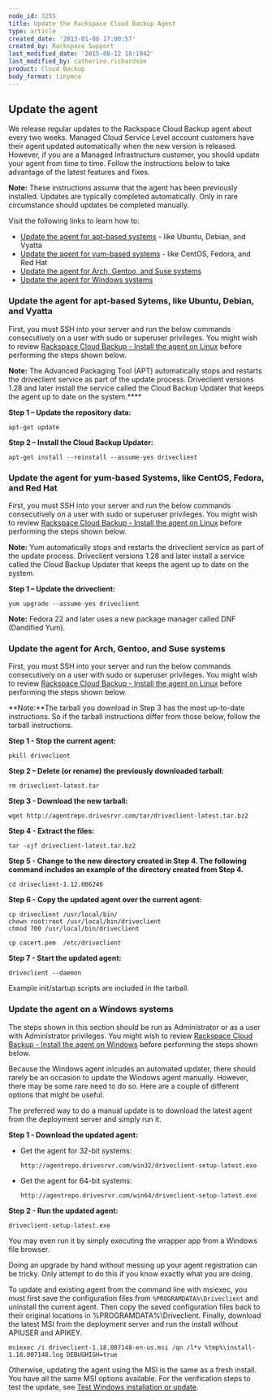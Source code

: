 ```yaml
---
node_id: 3255
title: Update the Rackspace Cloud Backup Agent
type: article
created_date: '2013-01-08 17:00:57'
created_by: Rackspace Support
last_modified_date: '2015-08-12 18:1942'
last_modified_by: catherine.richardson
product: Cloud Backup
body_format: tinymce
---
```


Update the agent
----------------

We release regular updates to the Rackspace Cloud Backup agent about
every two weeks. Managed Cloud Service Level account customers have
their agent updated automatically when the new version is released.
However, if you are a Managed Infrastructure customer, you should update
your agent from time to time. Follow the instructions below to take
advantage of the latest features and fixes.

**Note:** These instructions assume that the agent has been previously
installed. Updates are typically completed automatically. Only in rare
circumstance should updates be completed manually.

Visit the following links to learn how to:

-   [Update the agent for apt-based systems](#installubuntu) - like
    Ubuntu, Debian, and Vyatta
-   [Update the agent for yum-based systems](#installrpm) - like CentOS,
    Fedora, and Red Hat
-   [Update the agent for Arch, Gentoo, and Suse systems](#installarch)
-   [Update the agent for Windows systems](#installwindows)<br>
      

### Update the agent for apt-based Sytems, like Ubuntu, Debian, and Vyatta

First, you must SSH into your server and run the below commands
consecutively on a user with sudo or superuser privileges. You might
wish to review [Rackspace Cloud Backup - Install the agent on
Linux](http://www.rackspace.com/knowledge_center/article/rackspace-cloud-backup-install-the-agent-on-linux)
before performing the steps shown below.

**Note:** The Advanced Packaging Tool (APT) automatically stops and
restarts the driveclient service as part of the update process.
Driveclient versions 1.28 and later install the service called the Cloud
Backup Updater that keeps the agent up to date on the system.****

**Step 1 &ndash; Update the repository data:**

    apt-get update

**Step 2 &ndash; Install the Cloud Backup Updater:**

    apt-get install --reinstall --assume-yes driveclient

 

### Update the agent for yum-based Systems, like CentOS, Fedora, and Red Hat

First, you must SSH into your server and run the below commands
consecutively on a user with sudo or superuser privileges. You might
wish to review [Rackspace Cloud Backup - Install the agent on
Linux](http://www.rackspace.com/knowledge_center/article/rackspace-cloud-backup-install-the-agent-on-linux)
before performing the steps shown below.

**Note:** Yum automatically stops and restarts the driveclient service
as part of the update process. Driveclient versions 1.28 and later
install a service called the Cloud Backup Updater that keeps the agent
up to date on the system.

**Step 1 &ndash; Update the driveclient:**

    yum upgrade --assume-yes driveclient

**Note:** Fedora 22 and later uses a new package manager called DNF
(Dandified Yum).<br>
  

### Update the agent for Arch, Gentoo, and Suse systems

First, you must SSH into your server and run the below commands
consecutively on a user with sudo or superuser privileges. You might
wish to review [Rackspace Cloud Backup - Install the agent on
Linux](http://www.rackspace.com/knowledge_center/article/rackspace-cloud-backup-install-the-agent-on-linux)
before performing the steps shown below.

**Note:**The tarball you download in Step 3 has the most up-to-date
instructions. So if the tarball instructions differ from those below,
follow the tarball instructions.

**Step 1 - Stop the current agent:**

    pkill driveclient

**Step 2 &ndash; Delete (or rename) the previously downloaded tarball:**

    rm driveclient-latest.tar

**Step 3 - Download the new tarball:**

    wget http://agentrepo.drivesrvr.com/tar/driveclient-latest.tar.bz2

**Step 4 - Extract the files:**

    tar -xjf driveclient-latest.tar.bz2

**Step 5 - Change to the new directory created in Step 4. The following
command includes an example of the directory created from Step 4.**

    cd driveclient-1.12.006246

**Step 6 - Copy the updated agent over the current agent:**

    cp driveclient /usr/local/bin/
    chown root:root /usr/local/bin/driveclient
    chmod 700 /usr/local/bin/driveclient

    cp cacert.pem  /etc/driveclient

**Step 7 - Start the updated agent:**

    driveclient --daemon

Example init/startup scripts are included in the tarball.<br>
  

### Update the agent on a Windows systems

The steps shown in this section should be run as Administrator or as a
user with Administrator privileges. You might wish to review [Rackspace
Cloud Backup - Install the agent on
Windows](http://www.rackspace.com/knowledge_center/article/rackspace-cloud-backup-install-the-agent-on-windows)
before performing the steps shown below.

Because the Windows agent inlcudes an automated updater, there should
rarely be an occasion to update the Windows agent manually. However,
there may be some rare need to do so. Here are a couple of different
options that might be useful.

The preferred way to do a manual update is to download the latest agent
from the deployment server and simply run it.

**Step 1 - Download the updated agent:**

-   Get the agent for 32-bit systems:

        http://agentrepo.drivesrvr.com/win32/driveclient-setup-latest.exe

-   Get the agent for 64-bit systems:

        http://agentrepo.drivesrvr.com/win64/driveclient-setup-latest.exe

**Step 2 - Run the updated agent:**

    driveclient-setup-latest.exe

You may even run it by simply executing the wrapper app from a Windows
file browser.

Doing an upgrade by hand without messing up your agent registration can
be tricky. Only attempt to do this if you know exactly what you are
doing.

To update and existing agent from the command line with msiexec, you
must first save the configuration files from `%PROGRAMDATA%\Driveclient`
and uninstall the current agent. Then copy the saved configuration files
back to their original locations in %PROGRAMDATA%\\Driveclient. Finally,
download the latest MSI from the deployment server and run the install
without APIUSER and APIKEY.

    msiexec /i driveclient-1.18.007148-en-us.msi /qn /l*v %tmp%\install-1.18.007148.log DEBUGHIGH=true

Otherwise, updating the agent using the MSI is the same as a fresh
install. You have all the same MSI options available. For the
verification steps to test the update, see [Test Windows installation or
update](http://www.rackspace.com/knowledge_center/article/rackspace-cloud-backup-install-the-agent-on-windows#testsetup).

 


